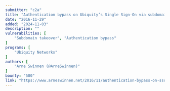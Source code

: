 ```yaml
---
submitter: "c2a"
title: "Authentication bypass on Ubiquity’s Single Sign-On via subdomain takeover"
date: "2016-11-29"
added: "2024-11-03"
description: ""
vulnerabilities: [
    "Subdomain takeover", "Authentication bypass"
]
programs: [
    "Ubiquity Networks"
]
authors: [
    "Arne Swinnen (@ArneSwinnen)"
]
bounty: "500"
link: "https://www.arneswinnen.net/2016/11/authentication-bypass-on-sso-ubnt-com-via-subdomain-takeover-of-ping-ubnt-com/"
---
```




